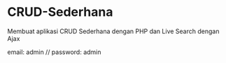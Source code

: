 # CRUD-Sederhana
Membuat aplikasi CRUD Sederhana dengan PHP dan Live Search dengan Ajax

email: admin //
password: admin
